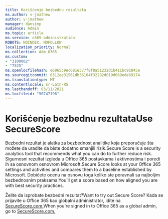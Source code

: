 ```yaml
---
title: Korišćenje bezbednu rezultata
ms.author: v-jmathew
author: v-jmathew
manager: dansimp
audience: Admin
ms.topic: article
ms.service: o365-administration
ROBOTS: NOINDEX, NOFOLLOW
localization_priority: Normal
ms.collection: Adm_O365
ms.custom:
- "3100002"
- "7525"
ms.openlocfilehash: e6065c9ec681e377f8f8a51232d1b411bc91845e
ms.sourcegitcommit: 6312ee31561db36104f32282d019d069ede69174
ms.translationtype: MT
ms.contentlocale: sr-Latn-RS
ms.lasthandoff: 03/11/2021
ms.locfileid: "50747196"
---
```

# <a name="use-securescore"></a><span data-ttu-id="92fef-102">Korišćenje bezbednu rezultata</span><span class="sxs-lookup"><span data-stu-id="92fef-102">Use SecureScore</span></span>

<span data-ttu-id="92fef-103">Bezbedni rezultat je alatka za bezbednost analitike koja preporučuje šta možete da uradite da biste dodatno smanjili rizik.</span><span class="sxs-lookup"><span data-stu-id="92fef-103">Secure Score is a security analytics tool that recommends what you can do to further reduce risk.</span></span> <span data-ttu-id="92fef-104">Sigurnosni rezultat izgleda u Office 365 postavkama i aktivnostima i poredi ih sa osnovnom osnovrom Microsoft.</span><span class="sxs-lookup"><span data-stu-id="92fef-104">Secure Score looks at your Office 365 settings and activities and compares them to a baseline established by Microsoft.</span></span> <span data-ttu-id="92fef-105">Dobićete ocenu na osnovu toga koliko ste poravnali sa najboljim bezbednosnim praksama.</span><span class="sxs-lookup"><span data-stu-id="92fef-105">You’ll get a score based on how aligned you are with best security practices.</span></span>

<span data-ttu-id="92fef-106">Želite da isprobate bezbedni rezultat?</span><span class="sxs-lookup"><span data-stu-id="92fef-106">Want to try out Secure Score?</span></span> <span data-ttu-id="92fef-107">Kada se prijavite u Office 365 kao globalni administrator, idite na [SecureScore.com.](https://securescore.office.com/)</span><span class="sxs-lookup"><span data-stu-id="92fef-107">When you're signed in to Office 365 as a global admin, go to [SecureScore.com.](https://securescore.office.com/)</span></span>
